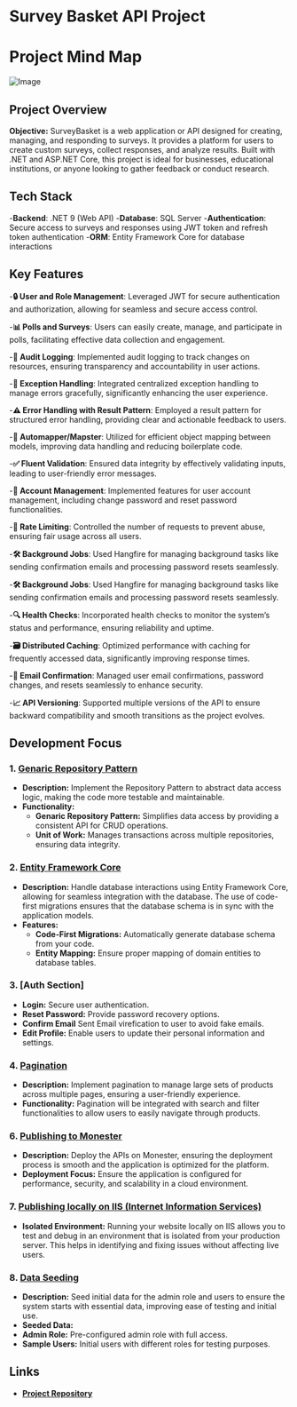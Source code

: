# Survey Basket API Project

# Project Mind Map
![Image](https://github.com/user-attachments/assets/e0c8bccc-cee3-484b-a5ea-fccedee52e1a)

## Project Overview

**Objective:** 
SurveyBasket is a web application or API designed for creating, managing, and responding to surveys.
It provides a platform for users to create custom surveys, collect responses, and analyze results.
Built with .NET and ASP.NET Core, this project is ideal for businesses, 
educational institutions, or anyone looking to gather feedback or conduct research.

## Tech Stack
-**Backend**: .NET 9 (Web API)
-**Database**: SQL Server 
-**Authentication**: Secure access to surveys and responses using JWT token and refresh token authentication 
-**ORM**: Entity Framework Core for database interactions

## Key Features
-**🔒 User and Role Management**: Leveraged JWT for secure authentication and authorization, allowing for seamless and secure access control.

-**📊 Polls and Surveys**: Users can easily create, manage, and participate in polls, facilitating effective data collection and engagement.

-**📝 Audit Logging**: Implemented audit logging to track changes on resources, ensuring transparency and accountability in user actions.

-**🚨 Exception Handling**: Integrated centralized exception handling to manage errors gracefully, significantly enhancing the user experience.

-**⚠️ Error Handling with Result Pattern**: Employed a result pattern for structured error handling, providing clear and actionable feedback to users.

-**🔄 Automapper/Mapster**: Utilized for efficient object mapping between models, improving data handling and reducing boilerplate code.

-**✅ Fluent Validation**: Ensured data integrity by effectively validating inputs, leading to user-friendly error messages.

-**🔑 Account Management**: Implemented features for user account management, including change password and reset password functionalities.

-**🚦 Rate Limiting**: Controlled the number of requests to prevent abuse, ensuring fair usage across all users.

-**🛠️ Background Jobs**: Used Hangfire for managing background tasks like sending confirmation emails and processing password resets seamlessly.

-**🛠️ Background Jobs**: Used Hangfire for managing background tasks like sending confirmation emails and processing password resets seamlessly.

-**🔍 Health Checks**: Incorporated health checks to monitor the system’s status and performance, ensuring reliability and uptime.

-**🗃️ Distributed Caching**: Optimized performance with caching for frequently accessed data, significantly improving response times.

-**📧 Email Confirmation**: Managed user email confirmations, password changes, and resets seamlessly to enhance security.

-**📈 API Versioning**: Supported multiple versions of the API to ensure backward compatibility and smooth transitions as the project evolves.


## Development Focus

### 1. [Genaric Repository Pattern](#repository-pattern)
- **Description:** Implement the Repository Pattern to abstract data access logic, making the code more testable and maintainable. 
- **Functionality:**
  - **Genaric Repository Pattern:** Simplifies data access by providing a consistent API for CRUD operations.
  - **Unit of Work:** Manages transactions across multiple repositories, ensuring data integrity.


### 2. [Entity Framework Core](#entity-framework-core)
- **Description:** Handle database interactions using Entity Framework Core, allowing for seamless integration with the database. The use of code-first migrations ensures that the database schema is in sync with the application models.
- **Features:**
  - **Code-First Migrations:** Automatically generate database schema from your code.
  - **Entity Mapping:** Ensure proper mapping of domain entities to database tables.

### 3. [Auth Section]
- **Login:** Secure user authentication.
- **Reset Password:** Provide password recovery options.
- **Confirm Email** Sent Email virefication to user to avoid fake emails.
- **Edit Profile:** Enable users to update their personal information and settings.

### 4. [Pagination](#pagination)
- **Description:** Implement pagination to manage large sets of products across multiple pages, ensuring a user-friendly experience.
- **Functionality:** Pagination will be integrated with search and filter functionalities to allow users to easily navigate through products.

### 6. [Publishing to Monester](#publishing-to-monester)
- **Description:** Deploy the APIs on Monester, ensuring the deployment process is smooth and the application is optimized for the platform.
- **Deployment Focus:** Ensure the application is configured for performance, security, and scalability in a cloud environment.

### 7. [Publishing locally on IIS (Internet Information Services)](#Publishing-locally-on-IIS-(Internet-Information-Services))
- **Isolated Environment:** Running your website locally on IIS allows you to test and debug in an environment
    that is isolated from your production server. This helps in identifying and fixing issues without affecting live users.

### 8. [Data Seeding](#data-seeding)
- **Description:** Seed initial data for the admin role and users to ensure the system starts with essential data, improving ease of testing and initial use.
- **Seeded Data:**
- **Admin Role:** Pre-configured admin role with full access.
- **Sample Users:** Initial users with different roles for testing purposes.

## Links
- **[Project Repository](https://github.com/mohamedshawky70/SurveyBasket)**
